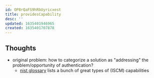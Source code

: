 ```yaml
---
id: OP8rQaFS9hRbUyricxest
title: providesCapability
desc: ''
updated: 1635401946965
created: 1635401707878
---
```


## Thoughts

- original problem: how to categorize a solution as "addressing" the problem/opportunity of authentication? 
  - [nist glossary](https://csrc.nist.gov/glossary?keywords-lg=capability&sortBy-lg=relevance&ipp-lg=100) lists a bunch of great types of (ISCM) capabilities
